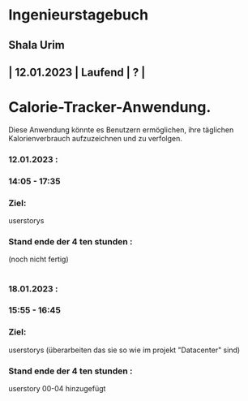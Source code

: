 # Ingenieurstagebuch
## Shala Urim
## | 12.01.2023 | Laufend | ? | 

# Calorie-Tracker-Anwendung.
Diese Anwendung könnte es Benutzern ermöglichen, ihre täglichen Kalorienverbrauch aufzuzeichnen und zu verfolgen. 
### 12.01.2023 :

### 14:05 - 17:35

### Ziel:

userstorys


### Stand ende der 4 ten stunden :

(noch nicht fertig)

#

### 18.01.2023 :

### 15:55 - 16:45

### Ziel:

userstorys (überarbeiten das sie so wie im projekt "Datacenter" sind)


### Stand ende der 4 ten stunden :

userstory 00-04 hinzugefügt

